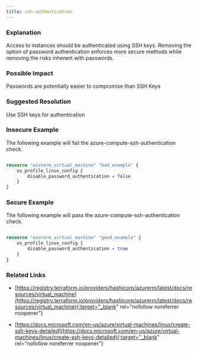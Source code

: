 ```yaml
---
title: ssh-authentication
---
```


### Explanation


Access to instances should be authenticated using SSH keys. Removing the option of password authentication enforces more secure methods while removing the risks inherent with passwords.


### Possible Impact
Passwords are potentially easier to compromise than SSH Keys

### Suggested Resolution
Use SSH keys for authentication


### Insecure Example

The following example will fail the azure-compute-ssh-authentication check.

```terraform

resource "azurerm_virtual_machine" "bad_example" {
	os_profile_linux_config {
		disable_password_authentication = false
	}
}
```



### Secure Example

The following example will pass the azure-compute-ssh-authentication check.

```terraform

resource "azurerm_virtual_machine" "good_example" {
	os_profile_linux_config {
		disable_password_authentication = true
	}
}
```




### Related Links


- [https://registry.terraform.io/providers/hashicorp/azurerm/latest/docs/resources/virtual_machine](https://registry.terraform.io/providers/hashicorp/azurerm/latest/docs/resources/virtual_machine){:target="_blank" rel="nofollow noreferrer noopener"}

- [https://docs.microsoft.com/en-us/azure/virtual-machines/linux/create-ssh-keys-detailed](https://docs.microsoft.com/en-us/azure/virtual-machines/linux/create-ssh-keys-detailed){:target="_blank" rel="nofollow noreferrer noopener"}


